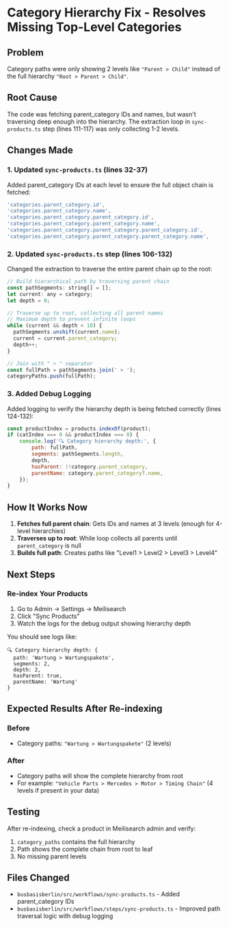 # Category Hierarchy Fix - Resolves Missing Top-Level Categories

## Problem

Category paths were only showing 2 levels like `"Parent > Child"` instead of the full hierarchy `"Root > Parent > Child"`.

## Root Cause

The code was fetching parent_category IDs and names, but wasn't traversing deep enough into the hierarchy. The extraction loop in `sync-products.ts` step (lines 111-117) was only collecting 1-2 levels.

## Changes Made

### 1. Updated `sync-products.ts` (lines 32-37)

Added parent_category IDs at each level to ensure the full object chain is fetched:

```javascript
'categories.parent_category.id',
'categories.parent_category.name',
'categories.parent_category.parent_category.id',
'categories.parent_category.parent_category.name',
'categories.parent_category.parent_category.parent_category.id',
'categories.parent_category.parent_category.parent_category.name',
```

### 2. Updated `sync-products.ts` step (lines 106-132)

Changed the extraction to traverse the entire parent chain up to the root:

```javascript
// Build hierarchical path by traversing parent chain
const pathSegments: string[] = [];
let current: any = category;
let depth = 0;

// Traverse up to root, collecting all parent names
// Maximum depth to prevent infinite loops
while (current && depth < 10) {
  pathSegments.unshift(current.name);
  current = current.parent_category;
  depth++;
}

// Join with " > " separator
const fullPath = pathSegments.join(' > ');
categoryPaths.push(fullPath);
```

### 3. Added Debug Logging

Added logging to verify the hierarchy depth is being fetched correctly (lines 124-132):

```javascript
const productIndex = products.indexOf(product);
if (catIndex === 0 && productIndex === 0) {
	console.log('🔍 Category hierarchy depth:', {
		path: fullPath,
		segments: pathSegments.length,
		depth,
		hasParent: !!category.parent_category,
		parentName: category.parent_category?.name,
	});
}
```

## How It Works Now

1. **Fetches full parent chain**: Gets IDs and names at 3 levels (enough for 4-level hierarchies)
2. **Traverses up to root**: While loop collects all parents until `parent_category` is null
3. **Builds full path**: Creates paths like "Level1 > Level2 > Level3 > Level4"

## Next Steps

### Re-index Your Products

1. Go to Admin → Settings → Meilisearch
2. Click "Sync Products"
3. Watch the logs for the debug output showing hierarchy depth

You should see logs like:

```
🔍 Category hierarchy depth: {
  path: 'Wartung > Wartungspakete',
  segments: 2,
  depth: 2,
  hasParent: true,
  parentName: 'Wartung'
}
```

## Expected Results After Re-indexing

### Before

- Category paths: `"Wartung > Wartungspakete"` (2 levels)

### After

- Category paths will show the complete hierarchy from root
- For example: `"Vehicle Parts > Mercedes > Motor > Timing Chain"` (4 levels if present in your data)

## Testing

After re-indexing, check a product in Meilisearch admin and verify:

1. `category_paths` contains the full hierarchy
2. Path shows the complete chain from root to leaf
3. No missing parent levels

## Files Changed

- `busbasisberlin/src/workflows/sync-products.ts` - Added parent_category IDs
- `busbasisberlin/src/workflows/steps/sync-products.ts` - Improved path traversal logic with debug logging
